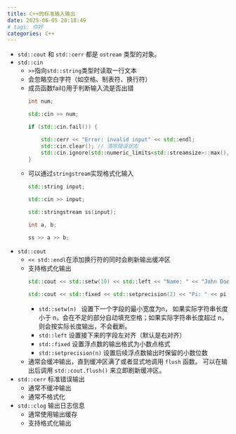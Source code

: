 ```yaml
---
title: C++的标准输入输出
date: 2025-06-05 20:18:49
# tags: 你好
categories: C++
---
```



- `std::cout`  和  `std::cerr`  都是 `ostream`  类型的对象。
- `std::cin`
  - `>>`指向`std::string`类型时读取一行文本
  - 会忽略空白字符（如空格、制表符、换行符）
  - 成员函数fail()用于判断输入流是否出错
    ```C++
    int num;
    
    std::cin >> num;
    
    if (std::cin.fail()) {
    
        std::cerr << "Error: invalid input" << std::endl;
        std::cin.clear(); // 清除错误状态
        std::cin.ignore(std::numeric_limits<std::streamsize>::max(), '\n'); // 忽略错误的输入
    } 
  - 可以通过`stringstream`实现格式化输入
    ```C++
    std::string input;
    
    std::cin >> input;
    
    std::stringstream ss(input);
    
    int a, b;
    
    ss >> a >> b;
- `std::cout`
  - `<< std::endl`在添加换行符的同时会刷新输出缓冲区
  - 支持格式化输出
      ```C++
      std::cout << std::setw(10) << std::left << "Name: " << "John Doe" << std::endl;

      std::cout << std::fixed << std::setprecision(2) << "Pi: " << pi << std::endl;
      ```
    - `std::setw(n) `
设置下一个字段的最小宽度为n， 如果实际字符串长度小于 n，会在不足的部分自动填充空格；如果实际字符串长度超过 n，则会按实际长度输出，不会截断。
    - `std::left`
设置接下来的字段左对齐（默认是右对齐）
    - `std::fixed`
设置浮点数的输出格式为小数点格式
    - `std::setprecision(n)`
设置后续浮点数输出时保留的小数位数
  - 通常会缓冲输出，直到缓冲区满了或者显式地调用  `flush`  函数。
可以在输出后调用  `std::cout.flush()`  来立即刷新缓冲区。
- `std::cerr` 标准错误输出
  - 通常不缓冲输出
  - 通常不格式化
- `std::clog` 输出日志信息
  - 通常使用输出缓存
  - 支持格式化输出